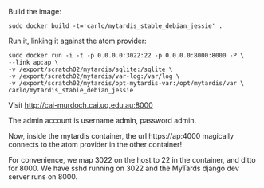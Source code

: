 Build the image:

    sudo docker build -t='carlo/mytardis_stable_debian_jessie' .

Run it, linking it against the atom provider:

    sudo docker run -i -t -p 0.0.0.0:3022:22 -p 0.0.0.0:8000:8000 -P \
    --link ap:ap \
    -v /export/scratch02/mytardis/sqlite:/sqlite \
    -v /export/scratch02/mytardis/var-log:/var/log \
    -v /export/scratch02/mytardis/opt-mytardis-var:/opt/mytardis/var \
    carlo/mytardis_stable_debian_jessie

Visit http://cai-murdoch.cai.uq.edu.au:8000

The admin account is username admin, password admin.

Now, inside the mytardis container, the url https://ap:4000 magically
connects to the atom provider in the other container!

For convenience, we map 3022 on the host to 22 in the container, and
ditto for 8000. We have sshd running on 3022 and the MyTards django
dev server runs on 8000.
